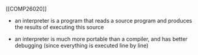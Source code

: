 [[COMP26020]]

- an interpreter is a program that reads a source program and produces the results of executing this source

- an interpreter is much more portable than a compiler, and has better debugging (since everything is executed line by line)